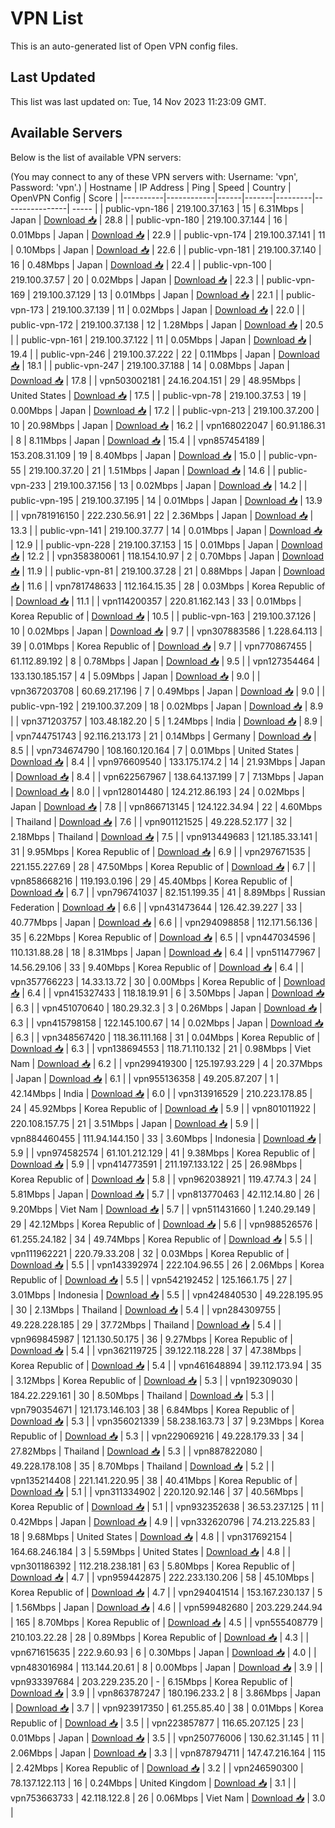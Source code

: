 # VPN List

This is an auto-generated list of Open VPN config files.

## Last Updated

This list was last updated on: Tue, 14 Nov 2023 11:23:09 GMT.

## Available Servers

Below is the list of available VPN servers:

(You may connect to any of these VPN servers with: Username: 'vpn', Password: 'vpn'.)
| Hostname | IP Address | Ping | Speed | Country | OpenVPN Config | Score |
|----------|------------|------|-------|---------|----------------| ----- |
| public-vpn-186 | 219.100.37.163 | 15 | 6.31Mbps | Japan | [Download 📥](./configs/server_0_JP.ovpn) | 28.8 |
| public-vpn-180 | 219.100.37.144 | 16 | 0.01Mbps | Japan | [Download 📥](./configs/server_1_JP.ovpn) | 22.9 |
| public-vpn-174 | 219.100.37.141 | 11 | 0.10Mbps | Japan | [Download 📥](./configs/server_2_JP.ovpn) | 22.6 |
| public-vpn-181 | 219.100.37.140 | 16 | 0.48Mbps | Japan | [Download 📥](./configs/server_3_JP.ovpn) | 22.4 |
| public-vpn-100 | 219.100.37.57 | 20 | 0.02Mbps | Japan | [Download 📥](./configs/server_4_JP.ovpn) | 22.3 |
| public-vpn-169 | 219.100.37.129 | 13 | 0.01Mbps | Japan | [Download 📥](./configs/server_5_JP.ovpn) | 22.1 |
| public-vpn-173 | 219.100.37.139 | 11 | 0.02Mbps | Japan | [Download 📥](./configs/server_6_JP.ovpn) | 22.0 |
| public-vpn-172 | 219.100.37.138 | 12 | 1.28Mbps | Japan | [Download 📥](./configs/server_7_JP.ovpn) | 20.5 |
| public-vpn-161 | 219.100.37.122 | 11 | 0.05Mbps | Japan | [Download 📥](./configs/server_8_JP.ovpn) | 19.4 |
| public-vpn-246 | 219.100.37.222 | 22 | 0.11Mbps | Japan | [Download 📥](./configs/server_9_JP.ovpn) | 18.1 |
| public-vpn-247 | 219.100.37.188 | 14 | 0.08Mbps | Japan | [Download 📥](./configs/server_10_JP.ovpn) | 17.8 |
| vpn503002181 | 24.16.204.151 | 29 | 48.95Mbps | United States | [Download 📥](./configs/server_11_US.ovpn) | 17.5 |
| public-vpn-78 | 219.100.37.53 | 19 | 0.00Mbps | Japan | [Download 📥](./configs/server_12_JP.ovpn) | 17.2 |
| public-vpn-213 | 219.100.37.200 | 10 | 20.98Mbps | Japan | [Download 📥](./configs/server_13_JP.ovpn) | 16.2 |
| vpn168022047 | 60.91.186.31 | 8 | 8.11Mbps | Japan | [Download 📥](./configs/server_14_JP.ovpn) | 15.4 |
| vpn857454189 | 153.208.31.109 | 19 | 8.40Mbps | Japan | [Download 📥](./configs/server_15_JP.ovpn) | 15.0 |
| public-vpn-55 | 219.100.37.20 | 21 | 1.51Mbps | Japan | [Download 📥](./configs/server_16_JP.ovpn) | 14.6 |
| public-vpn-233 | 219.100.37.156 | 13 | 0.02Mbps | Japan | [Download 📥](./configs/server_17_JP.ovpn) | 14.2 |
| public-vpn-195 | 219.100.37.195 | 14 | 0.01Mbps | Japan | [Download 📥](./configs/server_18_JP.ovpn) | 13.9 |
| vpn781916150 | 222.230.56.91 | 22 | 2.36Mbps | Japan | [Download 📥](./configs/server_19_JP.ovpn) | 13.3 |
| public-vpn-141 | 219.100.37.77 | 14 | 0.01Mbps | Japan | [Download 📥](./configs/server_20_JP.ovpn) | 12.9 |
| public-vpn-228 | 219.100.37.153 | 15 | 0.01Mbps | Japan | [Download 📥](./configs/server_21_JP.ovpn) | 12.2 |
| vpn358380061 | 118.154.10.97 | 2 | 0.70Mbps | Japan | [Download 📥](./configs/server_22_JP.ovpn) | 11.9 |
| public-vpn-81 | 219.100.37.28 | 21 | 0.88Mbps | Japan | [Download 📥](./configs/server_23_JP.ovpn) | 11.6 |
| vpn781748633 | 112.164.15.35 | 28 | 0.03Mbps | Korea Republic of | [Download 📥](./configs/server_24_KR.ovpn) | 11.1 |
| vpn114200357 | 220.81.162.143 | 33 | 0.01Mbps | Korea Republic of | [Download 📥](./configs/server_25_KR.ovpn) | 10.5 |
| public-vpn-163 | 219.100.37.126 | 10 | 0.02Mbps | Japan | [Download 📥](./configs/server_26_JP.ovpn) | 9.7 |
| vpn307883586 | 1.228.64.113 | 39 | 0.01Mbps | Korea Republic of | [Download 📥](./configs/server_27_KR.ovpn) | 9.7 |
| vpn770867455 | 61.112.89.192 | 8 | 0.78Mbps | Japan | [Download 📥](./configs/server_28_JP.ovpn) | 9.5 |
| vpn127354464 | 133.130.185.157 | 4 | 5.09Mbps | Japan | [Download 📥](./configs/server_29_JP.ovpn) | 9.0 |
| vpn367203708 | 60.69.217.196 | 7 | 0.49Mbps | Japan | [Download 📥](./configs/server_30_JP.ovpn) | 9.0 |
| public-vpn-192 | 219.100.37.209 | 18 | 0.02Mbps | Japan | [Download 📥](./configs/server_31_JP.ovpn) | 8.9 |
| vpn371203757 | 103.48.182.20 | 5 | 1.24Mbps | India | [Download 📥](./configs/server_32_IN.ovpn) | 8.9 |
| vpn744751743 | 92.116.213.173 | 21 | 0.14Mbps | Germany | [Download 📥](./configs/server_33_DE.ovpn) | 8.5 |
| vpn734674790 | 108.160.120.164 | 7 | 0.01Mbps | United States | [Download 📥](./configs/server_34_US.ovpn) | 8.4 |
| vpn976609540 | 133.175.174.2 | 14 | 21.93Mbps | Japan | [Download 📥](./configs/server_35_JP.ovpn) | 8.4 |
| vpn622567967 | 138.64.137.199 | 7 | 7.13Mbps | Japan | [Download 📥](./configs/server_36_JP.ovpn) | 8.0 |
| vpn128014480 | 124.212.86.193 | 24 | 0.02Mbps | Japan | [Download 📥](./configs/server_37_JP.ovpn) | 7.8 |
| vpn866713145 | 124.122.34.94 | 22 | 4.60Mbps | Thailand | [Download 📥](./configs/server_38_TH.ovpn) | 7.6 |
| vpn901121525 | 49.228.52.177 | 32 | 2.18Mbps | Thailand | [Download 📥](./configs/server_39_TH.ovpn) | 7.5 |
| vpn913449683 | 121.185.33.141 | 31 | 9.95Mbps | Korea Republic of | [Download 📥](./configs/server_40_KR.ovpn) | 6.9 |
| vpn297671535 | 221.155.227.69 | 28 | 47.50Mbps | Korea Republic of | [Download 📥](./configs/server_41_KR.ovpn) | 6.7 |
| vpn858668216 | 119.193.0.196 | 29 | 45.40Mbps | Korea Republic of | [Download 📥](./configs/server_42_KR.ovpn) | 6.7 |
| vpn796741037 | 82.151.199.35 | 41 | 8.89Mbps | Russian Federation | [Download 📥](./configs/server_43_RU.ovpn) | 6.6 |
| vpn431473644 | 126.42.39.227 | 33 | 40.77Mbps | Japan | [Download 📥](./configs/server_44_JP.ovpn) | 6.6 |
| vpn294098858 | 112.171.56.136 | 35 | 6.22Mbps | Korea Republic of | [Download 📥](./configs/server_45_KR.ovpn) | 6.5 |
| vpn447034596 | 110.131.88.28 | 18 | 8.31Mbps | Japan | [Download 📥](./configs/server_46_JP.ovpn) | 6.4 |
| vpn511477967 | 14.56.29.106 | 33 | 9.40Mbps | Korea Republic of | [Download 📥](./configs/server_47_KR.ovpn) | 6.4 |
| vpn357766223 | 14.33.13.72 | 30 | 0.00Mbps | Korea Republic of | [Download 📥](./configs/server_48_KR.ovpn) | 6.4 |
| vpn415327433 | 118.18.19.91 | 6 | 3.50Mbps | Japan | [Download 📥](./configs/server_49_JP.ovpn) | 6.3 |
| vpn451070640 | 180.29.32.3 | 3 | 0.26Mbps | Japan | [Download 📥](./configs/server_50_JP.ovpn) | 6.3 |
| vpn415798158 | 122.145.100.67 | 14 | 0.02Mbps | Japan | [Download 📥](./configs/server_51_JP.ovpn) | 6.3 |
| vpn348567420 | 118.36.111.168 | 31 | 0.04Mbps | Korea Republic of | [Download 📥](./configs/server_52_KR.ovpn) | 6.3 |
| vpn138694553 | 118.71.110.132 | 21 | 0.98Mbps | Viet Nam | [Download 📥](./configs/server_53_VN.ovpn) | 6.2 |
| vpn299419300 | 125.197.93.229 | 4 | 20.37Mbps | Japan | [Download 📥](./configs/server_54_JP.ovpn) | 6.1 |
| vpn955136358 | 49.205.87.207 | 1 | 42.14Mbps | India | [Download 📥](./configs/server_55_IN.ovpn) | 6.0 |
| vpn313916529 | 210.223.178.85 | 24 | 45.92Mbps | Korea Republic of | [Download 📥](./configs/server_56_KR.ovpn) | 5.9 |
| vpn801011922 | 220.108.157.75 | 21 | 3.51Mbps | Japan | [Download 📥](./configs/server_57_JP.ovpn) | 5.9 |
| vpn884460455 | 111.94.144.150 | 33 | 3.60Mbps | Indonesia | [Download 📥](./configs/server_58_ID.ovpn) | 5.9 |
| vpn974582574 | 61.101.212.129 | 41 | 9.38Mbps | Korea Republic of | [Download 📥](./configs/server_59_KR.ovpn) | 5.9 |
| vpn414773591 | 211.197.133.122 | 25 | 26.98Mbps | Korea Republic of | [Download 📥](./configs/server_60_KR.ovpn) | 5.8 |
| vpn962038921 | 119.47.74.3 | 24 | 5.81Mbps | Japan | [Download 📥](./configs/server_61_JP.ovpn) | 5.7 |
| vpn813770463 | 42.112.14.80 | 26 | 9.20Mbps | Viet Nam | [Download 📥](./configs/server_62_VN.ovpn) | 5.7 |
| vpn511431660 | 1.240.29.149 | 29 | 42.12Mbps | Korea Republic of | [Download 📥](./configs/server_63_KR.ovpn) | 5.6 |
| vpn988526576 | 61.255.24.182 | 34 | 49.74Mbps | Korea Republic of | [Download 📥](./configs/server_64_KR.ovpn) | 5.5 |
| vpn111962221 | 220.79.33.208 | 32 | 0.03Mbps | Korea Republic of | [Download 📥](./configs/server_65_KR.ovpn) | 5.5 |
| vpn143392974 | 222.104.96.55 | 26 | 2.06Mbps | Korea Republic of | [Download 📥](./configs/server_66_KR.ovpn) | 5.5 |
| vpn542192452 | 125.166.1.75 | 27 | 3.01Mbps | Indonesia | [Download 📥](./configs/server_67_ID.ovpn) | 5.5 |
| vpn424840530 | 49.228.195.95 | 30 | 2.13Mbps | Thailand | [Download 📥](./configs/server_68_TH.ovpn) | 5.4 |
| vpn284309755 | 49.228.228.185 | 29 | 37.72Mbps | Thailand | [Download 📥](./configs/server_69_TH.ovpn) | 5.4 |
| vpn969845987 | 121.130.50.175 | 36 | 9.27Mbps | Korea Republic of | [Download 📥](./configs/server_70_KR.ovpn) | 5.4 |
| vpn362119725 | 39.122.118.228 | 37 | 47.38Mbps | Korea Republic of | [Download 📥](./configs/server_71_KR.ovpn) | 5.4 |
| vpn461648894 | 39.112.173.94 | 35 | 3.12Mbps | Korea Republic of | [Download 📥](./configs/server_72_KR.ovpn) | 5.3 |
| vpn192309030 | 184.22.229.161 | 30 | 8.50Mbps | Thailand | [Download 📥](./configs/server_73_TH.ovpn) | 5.3 |
| vpn790354671 | 121.173.146.103 | 38 | 6.84Mbps | Korea Republic of | [Download 📥](./configs/server_74_KR.ovpn) | 5.3 |
| vpn356021339 | 58.238.163.73 | 37 | 9.23Mbps | Korea Republic of | [Download 📥](./configs/server_75_KR.ovpn) | 5.3 |
| vpn229069216 | 49.228.179.33 | 34 | 27.82Mbps | Thailand | [Download 📥](./configs/server_76_TH.ovpn) | 5.3 |
| vpn887822080 | 49.228.178.108 | 35 | 8.70Mbps | Thailand | [Download 📥](./configs/server_77_TH.ovpn) | 5.2 |
| vpn135214408 | 221.141.220.95 | 38 | 40.41Mbps | Korea Republic of | [Download 📥](./configs/server_78_KR.ovpn) | 5.1 |
| vpn311334902 | 220.120.92.146 | 37 | 40.56Mbps | Korea Republic of | [Download 📥](./configs/server_79_KR.ovpn) | 5.1 |
| vpn932352638 | 36.53.237.125 | 11 | 0.42Mbps | Japan | [Download 📥](./configs/server_80_JP.ovpn) | 4.9 |
| vpn332620796 | 74.213.225.83 | 18 | 9.68Mbps | United States | [Download 📥](./configs/server_81_US.ovpn) | 4.8 |
| vpn317692154 | 164.68.246.184 | 3 | 5.59Mbps | United States | [Download 📥](./configs/server_82_US.ovpn) | 4.8 |
| vpn301186392 | 112.218.238.181 | 63 | 5.80Mbps | Korea Republic of | [Download 📥](./configs/server_83_KR.ovpn) | 4.7 |
| vpn959442875 | 222.233.130.206 | 58 | 45.10Mbps | Korea Republic of | [Download 📥](./configs/server_84_KR.ovpn) | 4.7 |
| vpn294041514 | 153.167.230.137 | 5 | 1.56Mbps | Japan | [Download 📥](./configs/server_85_JP.ovpn) | 4.6 |
| vpn599482680 | 203.229.244.94 | 165 | 8.70Mbps | Korea Republic of | [Download 📥](./configs/server_86_KR.ovpn) | 4.5 |
| vpn555408779 | 210.103.22.28 | 28 | 0.89Mbps | Korea Republic of | [Download 📥](./configs/server_87_KR.ovpn) | 4.3 |
| vpn671615635 | 222.9.60.93 | 6 | 0.30Mbps | Japan | [Download 📥](./configs/server_88_JP.ovpn) | 4.0 |
| vpn483016984 | 113.144.20.61 | 8 | 0.00Mbps | Japan | [Download 📥](./configs/server_89_JP.ovpn) | 3.9 |
| vpn933397684 | 203.229.235.20 | - | 6.15Mbps | Korea Republic of | [Download 📥](./configs/server_90_KR.ovpn) | 3.9 |
| vpn863787247 | 180.196.233.2 | 8 | 3.86Mbps | Japan | [Download 📥](./configs/server_91_JP.ovpn) | 3.7 |
| vpn923917350 | 61.255.85.40 | 38 | 0.01Mbps | Korea Republic of | [Download 📥](./configs/server_92_KR.ovpn) | 3.5 |
| vpn223857877 | 116.65.207.125 | 23 | 0.01Mbps | Japan | [Download 📥](./configs/server_93_JP.ovpn) | 3.5 |
| vpn250776006 | 130.62.31.145 | 11 | 2.06Mbps | Japan | [Download 📥](./configs/server_94_JP.ovpn) | 3.3 |
| vpn878794711 | 147.47.216.164 | 115 | 2.42Mbps | Korea Republic of | [Download 📥](./configs/server_95_KR.ovpn) | 3.2 |
| vpn246590300 | 78.137.122.113 | 16 | 0.24Mbps | United Kingdom | [Download 📥](./configs/server_96_GB.ovpn) | 3.1 |
| vpn753663733 | 42.118.122.8 | 26 | 0.06Mbps | Viet Nam | [Download 📥](./configs/server_97_VN.ovpn) | 3.0 |
